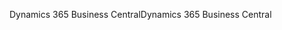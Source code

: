 <span data-ttu-id="8e557-101">Dynamics 365 Business Central</span><span class="sxs-lookup"><span data-stu-id="8e557-101">Dynamics 365 Business Central</span></span>
